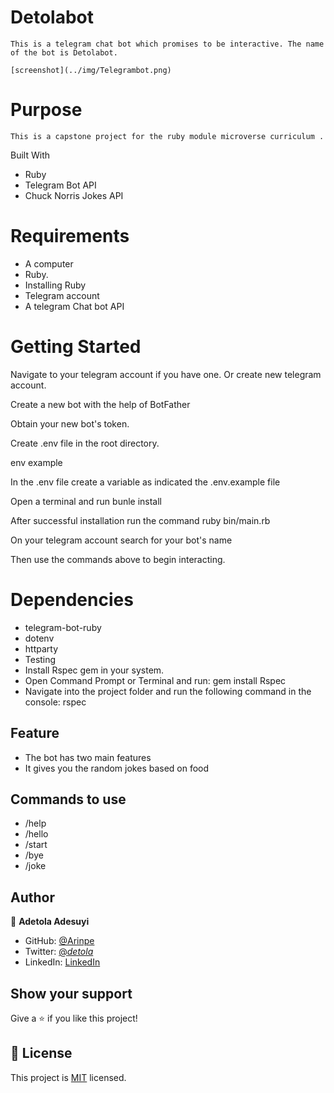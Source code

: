 # Detolabot

    This is a telegram chat bot which promises to be interactive. The name of the bot is Detolabot.

    [screenshot](../img/Telegrambot.png)

# Purpose
    This is a capstone project for the ruby module microverse curriculum .

Built With
- Ruby
- Telegram Bot API
- Chuck Norris Jokes API

# Requirements
- A computer
- Ruby. 
- Installing Ruby
- Telegram account
- A telegram Chat bot API

# Getting Started
Navigate to your telegram account if you have one. Or create new telegram account.

Create a new bot with the help of BotFather

Obtain your new bot's token.

Create .env file in the root directory.

env example

In the .env file create a variable as indicated the .env.example file

Open a terminal and run bunle install

After successful installation run the command ruby bin/main.rb

On your telegram account search for your bot's name

Then use the commands above to begin interacting.

# Dependencies
- telegram-bot-ruby
- dotenv
- httparty
- Testing
- Install Rspec gem in your system.
- Open Command Prompt or Terminal and run: gem install Rspec
- Navigate into the project folder and run the following command in the console: rspec

## Feature

- The bot has two main features
- It gives you the random jokes based on food

## Commands to use

- /help
- /hello
- /start
- /bye
- /joke

## Author

👤 **Adetola Adesuyi**

- GitHub: [@Arinpe](https://github.com/Arinpe)
- Twitter: [@_detola_](https://twitter.com/_detola_)
- LinkedIn: [LinkedIn](https://www.linkedin.com/in/adesuyi-adetola-7b4451111/)

## Show your support

Give a ⭐️ if you like this project!

## 📝 License

This project is [MIT](LICENSE) licensed.
